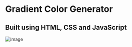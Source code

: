 # Gradient Color Generator
## Built using HTML, CSS and JavaScript

![image](https://github.com/bhanutejaswini/gradient-color-generator/assets/29518361/95581b68-3d73-4445-b660-771236eacf4f)
